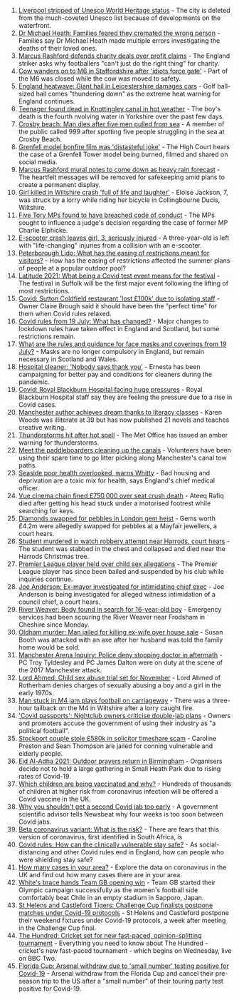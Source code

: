 1. [Liverpool stripped of Unesco World Heritage status](https://www.bbc.co.uk/news/uk-england-merseyside-57879475) - The city is deleted from the much-coveted Unesco list because of developments on the waterfront.
2. [Dr Michael Heath: Families feared they cremated the wrong person](https://www.bbc.co.uk/news/uk-england-57888136) - Families say Dr Michael Heath made multiple errors investigating the deaths of their loved ones.
3. [Marcus Rashford defends charity deals over profit claims](https://www.bbc.co.uk/news/uk-england-manchester-57912240) - The England striker asks why footballers "can't just do the right thing" for charity.
4. [Cow wanders on to M6 in Staffordshire after 'idiots force gate'](https://www.bbc.co.uk/news/uk-england-stoke-staffordshire-57911929) - Part of the M6 was closed while the cow was moved to safety.
5. [England heatwave: Giant hail in Leicestershire damages cars](https://www.bbc.co.uk/news/uk-england-leicestershire-57909700) - Golf ball-sized hail comes "thundering down" as the extreme heat warning for England continues.
6. [Teenager found dead in Knottingley canal in hot weather](https://www.bbc.co.uk/news/uk-england-leeds-57911897) - The boy's death is the fourth nvolving water in Yorkshire over the past few days.
7. [Crosby beach: Man dies after five men pulled from sea](https://www.bbc.co.uk/news/uk-england-merseyside-57912239) - A member of the public called 999 after spotting five people struggling in the sea at Crosby Beach.
8. [Grenfell model bonfire film was 'distasteful joke'](https://www.bbc.co.uk/news/uk-england-london-57908236) - The High Court hears the case of a Grenfell Tower model being burned, filmed and shared on social media.
9. [Marcus Rashford mural notes to come down as heavy rain forecast](https://www.bbc.co.uk/news/uk-england-manchester-57914160) - The heartfelt messages will be removed for safekeeping amid plans to create a permanent display.
10. [Girl killed in Wiltshire crash 'full of life and laughter'](https://www.bbc.co.uk/news/uk-england-wiltshire-57909295) - Eloise Jackson, 7, was struck by a lorry while riding her bicycle in Collingbourne Ducis, Wiltshire.
11. [Five Tory MPs found to have breached code of conduct](https://www.bbc.co.uk/news/uk-politics-57914664) - The MPs sought to influence a judge's decision regarding the case of former MP Charlie Elphicke.
12. [E-scooter crash leaves girl, 3, seriously injured](https://www.bbc.co.uk/news/uk-england-london-57908240) - A three-year-old is left with "life-changing" injuries from a collision with an e-scooter.
13. [Peterborough Lido: What has the easing of restrictions meant for visitors?](https://www.bbc.co.uk/news/uk-england-cambridgeshire-57906928) - How has the easing of restrictions affected the summer plans of people at a popular outdoor pool?
14. [Latitude 2021: What being a Covid test event means for the festival](https://www.bbc.co.uk/news/uk-england-suffolk-57895625) - The festival in Suffolk will be the first major event following the lifting of most restrictions.
15. [Covid: Sutton Coldfield restaurant 'lost £100k' due to isolating staff](https://www.bbc.co.uk/news/uk-england-birmingham-57907661) - Owner Claire Brough said it should have been the "perfect time" for them when Covid rules relaxed.
16. [Covid rules from 19 July: What has changed?](https://www.bbc.co.uk/news/explainers-52530518) - Major changes to lockdown rules have taken effect in England and Scotland, but some restrictions remain.
17. [What are the rules and guidance for face masks and coverings from 19 July?](https://www.bbc.co.uk/news/health-51205344) - Masks are no longer compulsory in England, but remain necessary in Scotland and Wales.
18. [Hospital cleaner: 'Nobody says thank you'](https://www.bbc.co.uk/news/uk-england-london-57909642) - Ernesta has been campaigning for better pay and conditions for cleaners during the pandemic.
19. [Covid: Royal Blackburn Hospital facing huge pressures](https://www.bbc.co.uk/news/uk-england-lancashire-57900021) - Royal Blackburn Hospital staff say they are feeling the pressure due to a rise in Covid cases.
20. [Manchester author achieves dream thanks to literacy classes](https://www.bbc.co.uk/news/uk-england-manchester-57867004) - Karen Woods was illiterate at 39 but has now published 21 novels and teaches creative writing.
21. [Thunderstorms hit after hot spell](https://www.bbc.co.uk/news/uk-england-essex-57909228) - The Met Office has issued an amber warning for thunderstorms.
22. [Meet the paddleboarders cleaning up the canals](https://www.bbc.co.uk/news/uk-england-manchester-57902379) - Volunteers have been using their spare time to go litter picking along Manchester's canal tow paths.
23. [Seaside poor health overlooked, warns Whitty](https://www.bbc.co.uk/news/uk-57908387) - Bad housing and deprivation are a toxic mix for health, says England's chief medical officer.
24. [Vue cinema chain fined £750,000 over seat crush death](https://www.bbc.co.uk/news/uk-england-birmingham-57908134) - Ateeq Rafiq died after getting his head stuck under a motorised footrest while searching for keys.
25. [Diamonds swapped for pebbles in London gem heist](https://www.bbc.co.uk/news/uk-england-london-57906031) - Gems worth £4.2m were allegedly swapped for pebbles at a Mayfair jewellers, a court hears.
26. [Student murdered in watch robbery attempt near Harrods, court hears](https://www.bbc.co.uk/news/uk-england-london-57898473) - The student was stabbed in the chest and collapsed and died near the Harrods Christmas tree.
27. [Premier League player held over child sex allegations](https://www.bbc.co.uk/news/uk-england-57899127) - The Premier League player has since been bailed and suspended by his club while inquiries continue.
28. [Joe Anderson: Ex-mayor investigated for intimidating chief exec](https://www.bbc.co.uk/news/uk-england-merseyside-57908536) - Joe Anderson is being investigated for alleged witness intimidation of a council chief, a court hears.
29. [River Weaver: Body found in search for 16-year-old boy](https://www.bbc.co.uk/news/uk-england-merseyside-57900068) - Emergency services had been scouring the River Weaver near Frodsham in Cheshire since Monday.
30. [Oldham murder: Man jailed for killing ex-wife over house sale](https://www.bbc.co.uk/news/uk-england-manchester-57904396) - Susan Booth was attacked with an axe after her husband was told the family home would be sold.
31. [Manchester Arena Inquiry: Police deny stopping doctor in aftermath](https://www.bbc.co.uk/news/uk-england-manchester-57901825) - PC Troy Tyldesley and PC James Dalton were on duty at the scene of the 2017 Manchester attack.
32. [Lord Ahmed: Child sex abuse trial set for November](https://www.bbc.co.uk/news/uk-england-south-yorkshire-57908738) - Lord Ahmed of Rotherham denies charges of sexually abusing a boy and a girl in the early 1970s.
33. [Man stuck in M4 jam plays football on carriageway](https://www.bbc.co.uk/news/uk-england-wiltshire-57900658) - There was a three-hour tailback on the M4 in Wiltshire after a lorry caught fire.
34. ['Covid passports': Nightclub owners criticise double-jab plans](https://www.bbc.co.uk/news/uk-england-57902393) - Owners and promoters accuse the government of using their industry as "a political football".
35. [Stockport couple stole £580k in solicitor timeshare scam](https://www.bbc.co.uk/news/uk-england-manchester-57900063) - Caroline Preston and Sean Thompson are jailed for conning vulnerable and elderly people.
36. [Eid Al-Adha 2021: Outdoor prayers return in Birmingham](https://www.bbc.co.uk/news/uk-england-birmingham-57903644) - Organisers decide not to hold a large gathering in Small Heath Park due to rising rates of Covid-19.
37. [Which children are being vaccinated and why?](https://www.bbc.co.uk/news/health-57888429) - Hundreds of thousands of children at higher risk from coronavirus infection will be offered a Covid vaccine in the UK.
38. [Why you shouldn't get a second Covid jab too early](https://www.bbc.co.uk/news/newsbeat-57682233) - A government scientific advisor tells Newsbeat why four weeks is too soon between Covid jabs.
39. [Beta coronavirus variant: What is the risk?](https://www.bbc.co.uk/news/health-55534727) - There are fears that this version of coronavirus, first identified in South Africa, is
40. [Covid rules: How can the clinically vulnerable stay safe?](https://www.bbc.co.uk/news/health-51997151) - As social-distancing and other Covid rules end in England, how can people who were shielding stay safe?
41. [How many cases in your area?](https://www.bbc.co.uk/news/uk-51768274) - Explore the data on coronavirus in the UK and find out how many cases there are in your area.
42. [White's brace hands Team GB opening win](https://www.bbc.co.uk/sport/football/57905236) - Team GB started their Olympic campaign successfully as the women's football side comfortably beat Chile in an empty stadium in Sapporo, Japan.
43. [St Helens and Castleford Tigers: Challenge Cup finalists postpone matches under Covid-19 protocols](https://www.bbc.co.uk/sport/rugby-league/57903233) - St Helens and Castleford postpone their weekend fixtures under Covid-19 protocols, a week after meeting in the Challenge Cup final.
44. [The Hundred: Cricket set for new fast-paced, opinion-splitting tournament](https://www.bbc.co.uk/sport/cricket/57899712) - Everything you need to know about The Hundred - cricket's new fast-paced tournament - which begins on Wednesday, live on BBC Two.
45. [Florida Cup: Arsenal withdraw due to 'small number' testing positive for Covid-19](https://www.bbc.co.uk/sport/football/57912257) - Arsenal withdraw from the Florida Cup and cancel their pre-season trip to the US after a "small number" of their touring party test positive for Covid-19.
